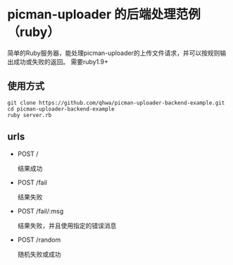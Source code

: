 picman-uploader 的后端处理范例（ruby）
===============================

简单的Ruby服务器，能处理picman-uploader的上传文件请求，并可以按规则输出成功或失败的返回。
需要ruby1.9+

## 使用方式

    git clone https://github.com/qhwa/picman-uploader-backend-example.git
    cd picman-uploader-backend-example
    ruby server.rb

## urls

* POST /

  结果成功

* POST /fail

  结果失败

* POST /fail/:msg

  结果失败，并且使用指定的错误消息

* POST /random

  随机失败或成功
